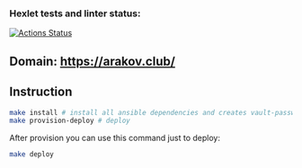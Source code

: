 ### Hexlet tests and linter status:
[![Actions Status](https://github.com/ArtemRakov/devops-for-programmers-project-lvl2/workflows/hexlet-check/badge.svg)](https://github.com/ArtemRakov/devops-for-programmers-project-lvl2/actions)

## Domain: https://arakov.club/

## Instruction

```sh
make install # install all ansible dependencies and creates vault-password file
make provision-deploy # deploy
```

After provision you can use this command just to deploy:

```sh
make deploy
```

